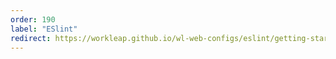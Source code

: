 ```yaml
---
order: 190
label: "ESlint"
redirect: https://workleap.github.io/wl-web-configs/eslint/getting-started/
---
```

